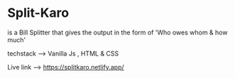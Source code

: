 # Split-Karo
is a Bill Splitter that gives the output in the form of 'Who owes whom & how much'

techstack --> Vanilla Js , HTML & CSS

Live link --> https://splitkaro.netlify.app/

